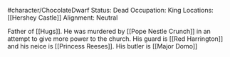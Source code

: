 
#character/ChocolateDwarf 
Status: Dead
Occupation: King
Locations: [[Hershey Castle]]
Alignment: Neutral


Father of [[Hugs]].  He was murdered by [[Pope Nestle Crunch]] in an attempt to give more power to the church.  His guard is [[Red Harrington]] and his neice is [[Princess Reeses]].  His butler is [[Major Domo]]